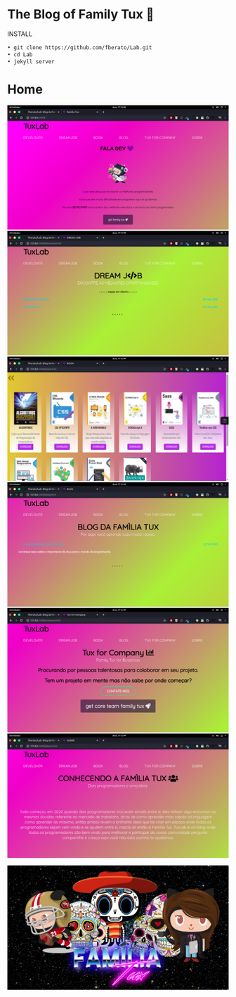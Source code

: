 #  The Blog of Family Tux 🍕
 
 INSTALL
    
    • git clone https://github.com/fberato/Lab.git
    • cd Lab
    • jekyll server





# Home
 ![](screen/cap01.png)
 ![](screen/cap02.png)
 ![](screen/cap03.png)
 ![](screen/cap04.png)
 ![](screen/cap05.png)
 ![](screen/cap06.png)


 ![](assets/img/template.jpg)
